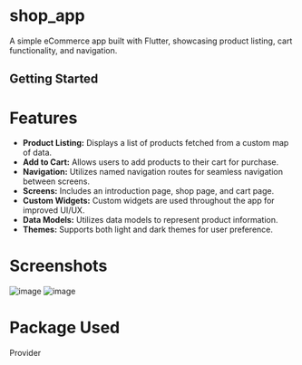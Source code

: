 # shop_app

A simple eCommerce app built with Flutter, showcasing product listing, cart functionality, and navigation.

## Getting Started

# Features

- **Product Listing:** Displays a list of products fetched from a custom map of data.
- **Add to Cart:** Allows users to add products to their cart for purchase.
- **Navigation:** Utilizes named navigation routes for seamless navigation between screens.
- **Screens:** Includes an introduction page, shop page, and cart page.
- **Custom Widgets:** Custom widgets are used throughout the app for improved UI/UX.
- **Data Models:** Utilizes data models to represent product information.
- **Themes:** Supports both light and dark themes for user preference.

# Screenshots 
![image](https://github.com/shahinalam02/e-com-shop-flutter/assets/67308615/e063c8aa-c3fe-46d7-8154-bffb4e9d6541)
![image](https://github.com/shahinalam02/e-com-shop-flutter/assets/67308615/e592fb36-d5c6-4f8d-82e9-43027314ad03)


# Package Used
Provider
